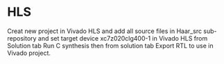 

# HLS
Creat new project in Vivado HLS and add all source files in Haar_src sub-repository and set target device xc7z020clg400-1
in Vivado HLS from Solution tab Run C synthesis then from solution tab Export RTL to use in Vivado project.

